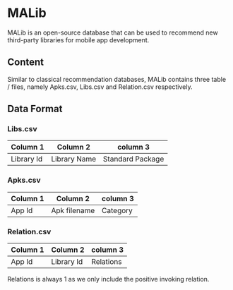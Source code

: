# MALib
MALib is an open-source database that can be used to recommend new third-party libraries for mobile app development.
## Content
Similar to classical recommendation databases, MALib contains three table / files, namely Apks.csv, Libs.csv and Relation.csv respectively.

## Data Format
### Libs.csv
|Column 1|Column 2|column 3
|---|---|---|
|Library Id|Library Name|Standard Package|

### Apks.csv
|Column 1|Column 2|column 3
|---|---|---|
|App Id|Apk filename|Category|

### Relation.csv
|Column 1|Column 2|column 3
|---|---|---|
|App Id|Library Id|Relations|

Relations is always 1 as we only include the positive invoking relation.
